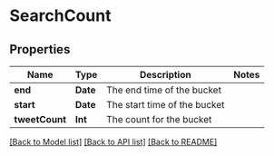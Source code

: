 # SearchCount

## Properties
Name | Type | Description | Notes
------------ | ------------- | ------------- | -------------
**end** | **Date** | The end time of the bucket | 
**start** | **Date** | The start time of the bucket | 
**tweetCount** | **Int** | The count for the bucket | 

[[Back to Model list]](../README.md#documentation-for-models) [[Back to API list]](../README.md#documentation-for-api-endpoints) [[Back to README]](../README.md)


